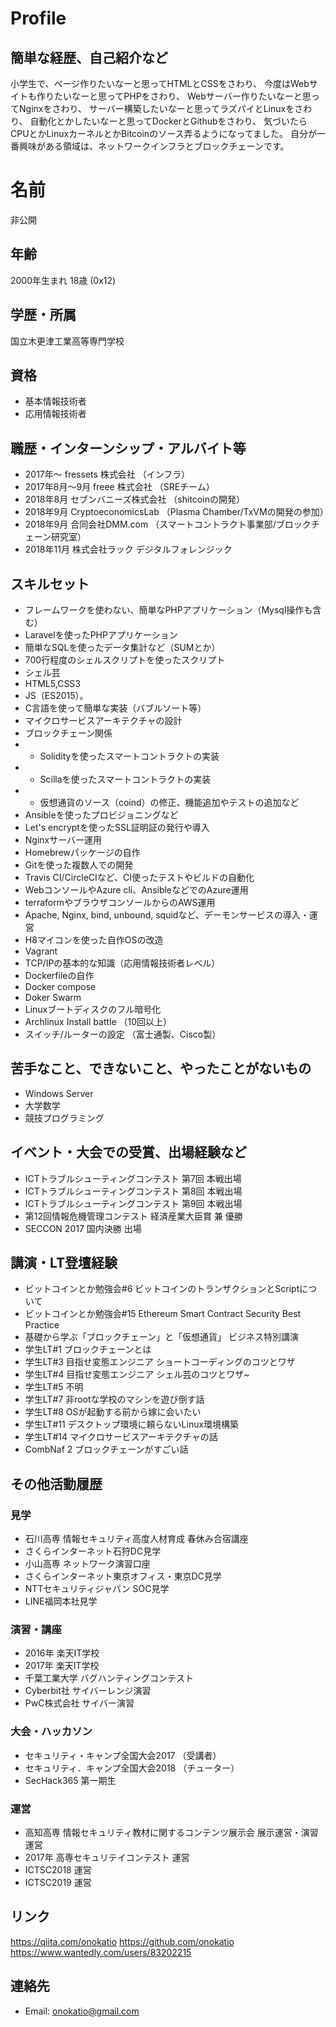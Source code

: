# Profile

## 簡単な経歴、自己紹介など

小学生で、ページ作りたいなーと思ってHTMLとCSSをさわり、
今度はWebサイトも作りたいなーと思ってPHPをさわり、
Webサーバー作りたいなーと思ってNginxをさわり、
サーバー構築したいなーと思ってラズパイとLinuxをさわり、
自動化とかしたいなーと思ってDockerとGithubをさわり、
気づいたらCPUとかLinuxカーネルとかBitcoinのソース弄るようになってました。
自分が一番興味がある領域は、ネットワークインフラとブロックチェーンです。

# 名前

非公開

## 年齢

2000年生まれ 18歳 (0x12)

## 学歴・所属

国立木更津工業高等専門学校

## 資格

- 基本情報技術者
- 応用情報技術者

## 職歴・インターンシップ・アルバイト等

- 2017年〜 fressets 株式会社 （インフラ）
- 2017年8月〜9月 freee 株式会社 （SREチーム）
- 2018年8月 セブンバニーズ株式会社 （shitcoinの開発）
- 2018年9月 CryptoeconomicsLab （Plasma Chamber/TxVMの開発の参加）
- 2018年9月 合同会社DMM.com （スマートコントラクト事業部/ブロックチェーン研究室）
- 2018年11月 株式会社ラック デジタルフォレンジック

## スキルセット

- フレームワークを使わない、簡単なPHPアプリケーション（Mysql操作も含む）
- Laravelを使ったPHPアプリケーション
- 簡単なSQLを使ったデータ集計など（SUMとか）
- 700行程度のシェルスクリプトを使ったスクリプト
- シェル芸
- HTML5,CSS3
- JS（ES2015）。
- C言語を使って簡単な実装（バブルソート等）
- マイクロサービスアーキテクチャの設計
- ブロックチェーン関係
- - Solidityを使ったスマートコントラクトの実装
- - Scillaを使ったスマートコントラクトの実装
- - 仮想通貨のソース（coind）の修正、機能追加やテストの追加など
- Ansibleを使ったプロビジョニングなど
- Let's encryptを使ったSSL証明証の発行や導入
- Nginxサーバー運用
- Homebrewパッケージの自作
- Gitを使った複数人での開発
- Travis CI/CircleCIなど、CI使ったテストやビルドの自動化
- WebコンソールやAzure cli、AnsibleなどでのAzure運用
- terraformやブラウザコンソールからのAWS運用
- Apache, Nginx, bind, unbound, squidなど、デーモンサービスの導入・運営
- H8マイコンを使った自作OSの改造
- Vagrant
- TCP/IPの基本的な知識（応用情報技術者レベル）
- Dockerfileの自作
- Docker compose
- Doker Swarm
- Linuxブートディスクのフル暗号化
- Archlinux Install battle （10回以上）
- スイッチ/ルーターの設定 （富士通製、Cisco製）

## 苦手なこと、できないこと、やったことがないもの

- Windows Server
- 大学数学
- 競技プログラミング

## イベント・大会での受賞、出場経験など

- ICTトラブルシューティングコンテスト 第7回 本戦出場
- ICTトラブルシューティングコンテスト 第8回 本戦出場
- ICTトラブルシューティングコンテスト 第9回 本戦出場
- 第12回情報危機管理コンテスト 経済産業大臣賞 兼 優勝
- SECCON 2017 国内決勝 出場

## 講演・LT登壇経験

- ビットコインとか勉強会#6  ビットコインのトランザクションとScriptについて
- ビットコインとか勉強会#15 Ethereum Smart Contract Security Best Practice
- 基礎から学ぶ「ブロックチェーン」と「仮想通貨」 ビジネス特別講演
- 学生LT#1 ブロックチェーンとは
- 学生LT#3 目指せ変態エンジニア ショートコーディングのコツとワザ 
- 学生LT#4 目指せ変態エンジニア シェル芸のコツとワザ~ 
- 学生LT#5 不明
- 学生LT#7 非rootな学校のマシンを遊び倒す話
- 学生LT#8 OSが起動する前から嫁に会いたい
- 学生LT#11 デスクトップ環境に頼らないLinux環境構築
- 学生LT#14 マイクロサービスアーキテクチャの話
- CombNaf 2 ブロックチェーンがすごい話

## その他活動履歴

### 見学

- 石川高専 情報セキュリティ高度人材育成 春休み合宿講座
- さくらインターネット石狩DC見学
- 小山高専 ネットワーク演習口座
- さくらインターネット東京オフィス・東京DC見学
- NTTセキュリティジャパン SOC見学
- LINE福岡本社見学

### 演習・講座

- 2016年 楽天IT学校
- 2017年 楽天IT学校
- 千葉工業大学 バグハンティングコンテスト
- Cyberbit社 サイバーレンジ演習
- PwC株式会社 サイバー演習

### 大会・ハッカソン

- セキュリティ・キャンプ全国大会2017 （受講者）
- セキュリティ．キャンプ全国大会2018 （チューター）
- SecHack365 第一期生

### 運営

- 高知高専 情報セキュリティ教材に関するコンテンツ展示会 展示運営・演習運営
- 2017年 高専セキュリテイコンテスト 運営
- ICTSC2018 運営
- ICTSC2019 運営

## リンク

https://qiita.com/onokatio
https://github.com/onokatio
https://www.wantedly.com/users/83202215


## 連絡先

- Email: onokatio@gmail.com

